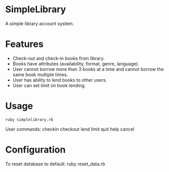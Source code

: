 # SimpleLibrary

A simple library account system.

# Features
- Check-out and check-in books from library.
- Books have attributes (availability, format, genre, language).
- User cannot borrow more than 3 books at a time and cannot borrow the same book multiple times.
- User has ability to lend books to other users.
- User can set limit on book lending.

# Usage
    ruby simplelibrary.rb

User commands:
    checkin checkout lend limit quit help cancel

# Configuration
To reset database to default:
    ruby reset_data.rb
    